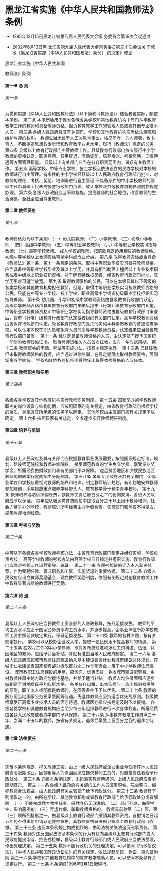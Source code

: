 # 黑龙江省实施《中华人民共和国教师法》条例

- 1995年12月15日黑龙江省第八届人民代表大会常
  务委员会第19次会议通过

- 2002年6月13日黑
  龙江省第九届人民代表大会常务委员第三十次会议关
  于修改《黑龙江省实施〈中华人民共和国教法〉条例》
  的决定》修正

<!-- INFO END -->

黑龙江省实施《中华人民共和国

教师法》条例

#### 第一章 总 则

###### 第一条

为贯彻实施《中华人民共和国教师法》（以下简称《教师法》）结合我省实际，制定本条例。 第二条 本条例适用于我省各级各类学校和其他教育机构中专门从事教育教学工作的教师和具备教师资格、担负教育教学工作的管理人员或者其他专业技术人员。 第三条 各级人民政府及其有关部门、学校和其他教育机构应当依法保障和维护教师的权利。 教师应当忠诚于人民的教育事业，恪尽职守，为人师表，教书育人，不断提高思想政治觉悟和教育教学业务水平，履行《教师法》规定的义务。 第四条 县级以上教育行政部门主管教师工作。县级教育行政部门依法履行中小学教师的资格认定、职务评聘、任用辞退、流动调配、培养培训、考核奖惩、工资待遇等方面管理职能。 县级以上有关部门应当在各自职责范围内，做好有关教师工作。 第五条 高等学校、中等专业学校、技工学校及依法设立的民办学校对本校的教师进行自主管理。有条件的中小学校经县级以上人民政府教育行政部门批准，对教师的聘任、考核、奖惩、培训等进行自主管理;不具备条件的中小学校教师的管理工作由县级人民政府教育行政部门负责。成人学校及其他教育机构参照前款规定办理。 第六条 各级人民政府应当采取措施，提高教师的社会地位，改善教师的生活待遇。全社会应当尊重教师。

#### 第二章 教师资格

###### 第七条

教师资格分为以下类别: （一）幼儿园教师; （二）小学教师; （三）初级中学教师; （四）高级中学教师; （五）中等职业学校教师; （六）中等职业学校实习指导教师; （七）高等学校教师。 成人学校的教师，按前款规定适用相应的教师资格。初级中等学校以上教师资格可按学科或专业分类。 第八条 取得教师资格应当具备《教师法》第十条、第十一条规定的条件。取得中等职业学校实习指导教师资格，应当具备中等职业学校毕业及其以上学历，并具有相当助理工程师以上专业技术职务或者中级以上职业技能资格。对于确有特殊技艺者，经省教育行政部门批准，其学历要求可适当放宽。 第九条 取得教师资格的公民，可以在本级及其以下等级的各类学校和其他教育机构担任教师。但是，取得中等职业学校实习指导教师资格的公民，只能在中等专业学校、技工学校、职业高级中学或者初级职业学校担任实习指导教师。 第十条 幼儿园、小学和初级中学教师资格由县级教育行政部门认定。高级中学教师资格由县级教育行政部门审核后报市（行署）级教育行政部门认定。 中等职业学校教师资格和中等职业学校实习指导教师资格由县级教育行政部门审查后，报市（行署）级教育行政部门认定或者组织有关部门认定。高等学校教师资格由省教育行政部门认定。受省教育行政部门委托的实施本科学历教育的普通高等学校，可以认定本校在职人员和拟聘人员的高等学校教师资格，认定结果应当报省教育行政部门备案。 第十一条 经认定具备教师资格的人员，由认定部门授予国家统一印制的教师资格证书。 取得教师资格的人员首次任教，应有一年的试用期。 第十二条 教师资格的申请、考试等实施办法，按有关规定执行。 第十三条 已经任教但未取得教师资格的教师，应当通过进修培训，在规定期限内取得教师资格，否则调离教学岗位。 学校和其他教育机构不得聘任未取得教师资格的人员任教。

#### 第三章 教师职务和任用

###### 第十四条

各级各类学校及其他教育机构实行教师职务制度。 第十五条 国家举办的学校教师职务的岗位设置与结构比例，应按照国家的有关规定，由省教育行政部门根据学校的层次、类型及其所承担的任务予以确定。 其他学校由主管部门按有关规定予以确定。 第十六条 按照国家有关规定，全省逐步实行教师聘任制度。

#### 第四章 培养与培训

###### 第十七条

县级以上人民政府及其有关部门应根据教育事业发展需要，按照国家规定标准，规划、建设师范院校和教师进修院校。 接受师范教育的学生免交学费、享受专业奖学金。所需经费由财政部门和有关部门予以保障。 边远贫困地区和少数民族地区教师的培养实行定向招生分配制度。 第十八条 各级人民政府及其有关部门、企事业单位和学校应重视对教师的培养和培训，制定教师培训规划，有计划地安排教师参加培训，采取措施重点培养学科带头人、教育教学骨干和中青年教师。 第十九条 教师培养与培训所需经费，按教师工资总额百分之二的比例安排，各级人民政府应予以保证。 每年应从城乡教育费附加中提取百分之十以上用于教师培训。社会力量举办的学校，教师培训所需经费由办学者负责。任何部门和学校不得侵占、挪用教师培训经费。

#### 第五章 考核与奖励

###### 第二十条

中等以下各级各类学校教师考核办法，由省教育行政部门制定并组织实施，学校负责考核。 高等学校教师的考核办法由高等学校自行规定并组织实施。教育行政部门应当对考核工作进行指导、监督。 第二十一条 教师考核结果记入本人业务档案，作为受聘任教、晋升职务和工资、实施奖惩的重要依据。 第二十二条 各级人民政府应设立教师奖励基金，建立教师奖励制度，依照有关规定对在教育教学工作中取得显著成绩的教师进行奖励。

#### 第六章 待 遇

###### 第二十三条

县级以上人民政府应当把教师工资全额列入财政预算，按月足额发放。 教师的平均工资水平应高于国家公务员平均工资水平，并逐步提高。企事业单位所办学校教师工资参照前款规定执行，保证足额发放。 第二十四条 教师的各种津贴，按有关规定执行。 学校可以从校办企业收入中，提取一定比例用于提高教师的待遇。 第二十五条 在农村工作的中小学教师，享受省政府规定的浮动工资待遇。边远、贫困地区的教师，应给予适当补贴。补贴标准由当地人民政府制定。 第二十六条 各级人民政府应把城市教师住房建设纳入基本建设投资计划和城市建设总体规划，在城市住宅建设费国家投资部分提取百分之二作专项资金，用于中小学教师住房建设。 城市教职工住房建设的用地，应优先、优惠安排，免收城市建设配套费。乡村教师住房由地方政府划拨宅基地，并给予适当补贴。 教师人均住房面积应逐步做到高于当地居民平均住房水平。 各单位在出租、出售住房时，应体现男女平等的原则，职工本人或配偶是教师的，在同等条件下予以优先。 第二十七条 教师的医疗同当地国家公务员享受同等待遇。离退休教师应坚持适当优先的原则。特级教师享受正高级专业技术人员的医疗待遇。教师医疗费应按规定及时予以报销。 各级各类学校和其他教育机构应当至少每三年组织教师进行一次身体检查，所需经费由各级人民政府或者办学部门予以保障。 第二十八条 从事教育教学工作男满三十年、女满二十五年的教师，按省有关规定，退休后享受工资百分之百的退休金待遇。

#### 第七章 法律责任

###### 第二十九条

违反本条例规定，拖欠教师工资，由上一级人民政府或企业事业单位所在地人民政府责令限期改正。因挪用等人为原因而造成拖欠教师工资的，对直接责任者给予行政处分。 第三十条 违反本条例规定，未能落实教师待遇的，上级人民政府应责令限期落实。 第三十一条 各级人民政府有关部门工作人员滥用职权、玩忽职守，侵犯教师合法权益，由人民政府有关主管部门给予行政处分。 第三十二条 教师有下列情形之一的，由所在学校、其他教育机构或者教育行政部门给予行政处分或者解聘: （一）不能完成教育教学任务，经教育仍无改进的; （二）品行不良、侮辱学生、影响恶劣的; （三）弄虚作假、骗取教师资格的。 教师有前款第（二）项、第（三）项所列情形之一，由县级以上教育行政部门撤销其教师资格。自撤销之日起五年内不得重新申请认定教师资格，其教师资格证书由县级以上教育行政部门收缴。 第三十三条 违反本条例规定构成犯罪的，由司法机关依法追究刑事责任。 第三十四条 教师对违反国家法律及本条例的行为有权向县级以上教育行政部门或人民政府提出申诉、控告或检举，县级以上教育行政部门或人民政府应当依法受理，作出处理决定。 第三十五条 教师不服行政机关的处理决定，可以依照《行政复议法》、《中华人民共和国行政诉讼法》的有关规定，依法提起复议、诉讼。第八章附则 第三十六条 学校和其他教育机构中的教育教学辅助人员，可以参照本条例有关规定执行。 第三十七条 本条例自1996年3月1日起施行。

